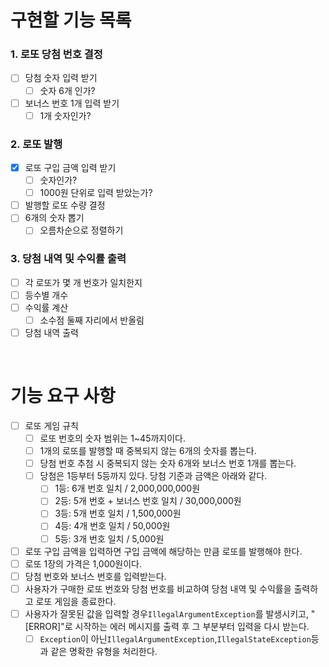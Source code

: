 # 구현할 기능 목록

### 1. 로또 당첨 번호 결정

- [ ]  당첨 숫자 입력 받기
    - [ ]  숫자 6개 인가?
- [ ]  보너스 번호 1개 입력 받기
    - [ ]  1개 숫자인가?

### 2. 로또 발행

- [X]  로또 구입 금액 입력 받기
    - [ ]  숫자인가?
    - [ ]  1000원 단위로 입력 받았는가?
- [ ]  발행할 로또 수량 결정
- [ ]  6개의 숫자 뽑기
    - [ ]  오름차순으로 정렬하기

### 3. 당첨 내역 및 수익률 출력

- [ ]  각 로또가 몇 개 번호가 일치한지
- [ ]  등수별 개수
- [ ]  수익률 계산
    - [ ]  소수점 둘째 자리에서 반올림
- [ ]  당첨 내역 출력

<br>

# 기능 요구 사항

- [ ]  로또 게임 규칙
    - [ ]  로또 번호의 숫자 범위는 1~45까지이다.
    - [ ]  1개의 로또를 발행할 때 중복되지 않는 6개의 숫자를 뽑는다.
    - [ ]  당첨 번호 추첨 시 중복되지 않는 숫자 6개와 보너스 번호 1개를 뽑는다.
    - [ ]  당첨은 1등부터 5등까지 있다. 당첨 기준과 금액은 아래와 같다.
        - [ ]  1등: 6개 번호 일치 / 2,000,000,000원
        - [ ]  2등: 5개 번호 + 보너스 번호 일치 / 30,000,000원
        - [ ]  3등: 5개 번호 일치 / 1,500,000원
        - [ ]  4등: 4개 번호 일치 / 50,000원
        - [ ]  5등: 3개 번호 일치 / 5,000원
- [ ]  로또 구입 금액을 입력하면 구입 금액에 해당하는 만큼 로또를 발행해야 한다.
- [ ]  로또 1장의 가격은 1,000원이다.
- [ ]  당첨 번호와 보너스 번호를 입력받는다.
- [ ]  사용자가 구매한 로또 번호와 당첨 번호를 비교하여 당첨 내역 및 수익률을 출력하고 로또 게임을 종료한다.
- [ ]  사용자가 잘못된 값을 입력할 경우`IllegalArgumentException`를 발생시키고, "[ERROR]"로 시작하는 에러 메시지를 출력 후 그 부분부터 입력을 다시 받는다.
    - [ ]  `Exception`이 아닌`IllegalArgumentException`,`IllegalStateException`등과 같은 명확한 유형을 처리한다.